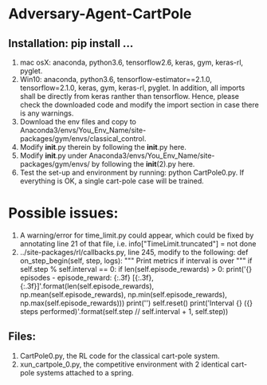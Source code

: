 # Adversary-Agent-CartPole

## Installation: pip install ...
1. mac osX: anaconda, python3.6, tensorflow2.6, keras, gym, keras-rl, pyglet. 
2. Win10: anaconda, python3.6, tensorflow-estimator==2.1.0, tensorflow=2.1.0, keras, gym, keras-rl, pyglet. In addition, all imports shall be directly from keras ranther than tensorflow. Hence, please check the downloaded code and modify the import section in case there is any warnings.  
3. Download the env files and copy to Anaconda3/envs/You_Env_Name/site-packages/gym/envs/classical_control.
4. Modify __init__.py therein by following the __init__.py here. 
5. Modify __init__.py under Anaconda3/envs/You_Env_Name/site-packages/gym/envs/ by following the __init__(2).py here.
6. Test the set-up and environment by running: python CartPole0.py. If everything is OK, a single cart-pole case will be trained. 

# Possible issues:
1. A warning/error for time_limit.py could appear, which could be fixed by annotating line 21 of that file, i.e. info["TimeLimit.truncated"] = not done
2. ../site-packages/rl/callbacks.py, line 245, modify to the following: 
    def on_step_begin(self, step, logs):
        """ Print metrics if interval is over """
        if self.step % self.interval == 0:
            if len(self.episode_rewards) > 0:
                print('{} episodes - episode_reward: {:.3f} [{:.3f}, {:.3f}]'.format(len(self.episode_rewards), np.mean(self.episode_rewards), np.min(self.episode_rewards), np.max(self.episode_rewards)))
                print('')
            self.reset()
            print('Interval {} ({} steps performed)'.format(self.step // self.interval + 1, self.step))






## Files: 
1. CartPole0.py, the RL code for the classical cart-pole system. 
2. xun_cartpole_0.py, the competitive environment with 2 identical cart-pole systems attached to a spring. 
